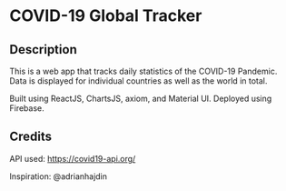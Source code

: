 # COVID-19 Global Tracker

## Description

This is a web app that tracks daily statistics of the COVID-19 Pandemic. Data is displayed for individual countries as well as the world in total.

Built using ReactJS, ChartsJS, axiom, and Material UI. Deployed using Firebase.
## Credits
API used: https://covid19-api.org/

Inspiration: @adrianhajdin
